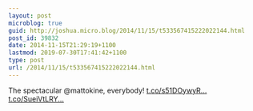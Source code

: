 ```yaml
---
layout: post
microblog: true
guid: http://joshua.micro.blog/2014/11/15/t533567415222022144.html
post_id: 39832
date: 2014-11-15T21:29:19+1100
lastmod: 2019-07-30T17:41:42+1100
type: post
url: /2014/11/15/t533567415222022144.html
---
```

The spectacular @mattokine, everybody! [t.co/s51DOywyR...](http://t.co/s51DOywyRF) [t.co/SueiVtLRY...](http://t.co/SueiVtLRY5)
